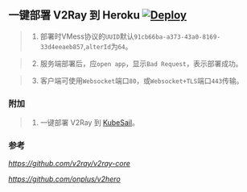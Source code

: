 ## 一键部署 V2Ray 到 Heroku  [![Deploy](https://www.herokucdn.com/deploy/button.png)](https://heroku.com/deploy)

> 1. 部署时VMess协议的`UUID`默认`91cb66ba-a373-43a0-8169-33d4eeaeb857`,`alterId`为`64`。

> 2. 服务端部署后，应`open app`，显示`Bad Request`，表示部署成功。

> 3. 客户端可使用`Websocket`端口`80`，或`Websocket+TLS`端口`443`传输。

### 附加

> 1. 一键部署 V2Ray 到 [KubeSail](https://kubesail.com/template/qferrrthh/v2ray-heroku/)。

### 参考 
*https://github.com/v2ray/v2ray-core*

*https://github.com/onplus/v2hero*
